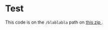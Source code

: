 Test
====

<div itemtype="http://mosai.org/parcel" itemscope="itemscope">
	This code is on the
	<code itemprop="lib">/blablabla</code> path on
	<a itemprop="archive"
	   href="https://github.com/alganet/testing/archive/master.zip">
	   this zip
	</a>.
</div>
